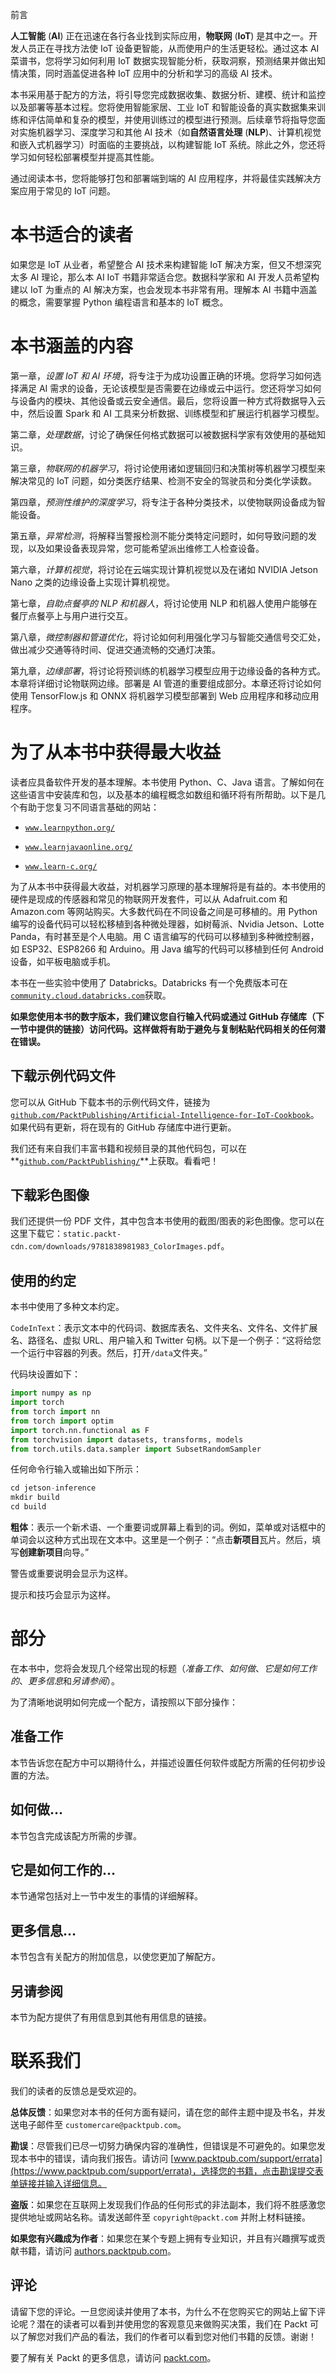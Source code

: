 前言

**人工智能** (**AI**) 正在迅速在各行各业找到实际应用，**物联网** (**IoT**) 是其中之一。开发人员正在寻找方法使 IoT 设备更智能，从而使用户的生活更轻松。通过这本 AI 菜谱书，您将学习如何利用 IoT 数据实现智能分析，获取洞察，预测结果并做出知情决策，同时涵盖促进各种 IoT 应用中的分析和学习的高级 AI 技术。

本书采用基于配方的方法，将引导您完成数据收集、数据分析、建模、统计和监控以及部署等基本过程。您将使用智能家居、工业 IoT 和智能设备的真实数据集来训练和评估简单和复杂的模型，并使用训练过的模型进行预测。后续章节将指导您面对实施机器学习、深度学习和其他 AI 技术（如**自然语言处理** (**NLP**)、计算机视觉和嵌入式机器学习）时面临的主要挑战，以构建智能 IoT 系统。除此之外，您还将学习如何轻松部署模型并提高其性能。

通过阅读本书，您将能够打包和部署端到端的 AI 应用程序，并将最佳实践解决方案应用于常见的 IoT 问题。

# 本书适合的读者

如果您是 IoT 从业者，希望整合 AI 技术来构建智能 IoT 解决方案，但又不想深究太多 AI 理论，那么本 AI IoT 书籍非常适合您。数据科学家和 AI 开发人员希望构建以 IoT 为重点的 AI 解决方案，也会发现本书非常有用。理解本 AI 书籍中涵盖的概念，需要掌握 Python 编程语言和基本的 IoT 概念。

# 本书涵盖的内容

第一章，*设置 IoT 和 AI 环境*，将专注于为成功设置正确的环境。您将学习如何选择满足 AI 需求的设备，无论该模型是否需要在边缘或云中运行。您还将学习如何与设备内的模块、其他设备或云安全通信。最后，您将设置一种方式将数据导入云中，然后设置 Spark 和 AI 工具来分析数据、训练模型和扩展运行机器学习模型。

第二章，*处理数据*，讨论了确保任何格式数据可以被数据科学家有效使用的基础知识。

第三章，*物联网的机器学习*，将讨论使用诸如逻辑回归和决策树等机器学习模型来解决常见的 IoT 问题，如分类医疗结果、检测不安全的驾驶员和分类化学读数。

第四章，*预测性维护的深度学习*，将专注于各种分类技术，以使物联网设备成为智能设备。

第五章，*异常检测*，将解释当警报检测不能分类特定问题时，如何导致问题的发现，以及如果设备表现异常，您可能希望派出维修工人检查设备。

第六章，*计算机视觉*，将讨论在云端实现计算机视觉以及在诸如 NVIDIA Jetson Nano 之类的边缘设备上实现计算机视觉。

第七章，*自助点餐亭的 NLP 和机器人*，将讨论使用 NLP 和机器人使用户能够在餐厅点餐亭上与用户进行交互。

第八章，*微控制器和管道优化*，将讨论如何利用强化学习与智能交通信号交汇处，做出减少交通等待时间、促进交通流畅的交通灯决策。

第九章，*边缘部署*，将讨论将预训练的机器学习模型应用于边缘设备的各种方式。本章将详细讨论物联网边缘。部署是 AI 管道的重要组成部分。本章还将讨论如何使用 TensorFlow.js 和 ONNX 将机器学习模型部署到 Web 应用程序和移动应用程序。

# 为了从本书中获得最大收益

读者应具备软件开发的基本理解。本书使用 Python、C、Java 语言。了解如何在这些语言中安装库和包，以及基本的编程概念如数组和循环将有所帮助。以下是几个有助于您复习不同语言基础的网站：

+   [`www.learnpython.org/`](https://www.learnpython.org/)

+   [`www.learnjavaonline.org/`](https://www.learnjavaonline.org/)

+   [`www.learn-c.org/`](https://www.learn-c.org/)

为了从本书中获得最大收益，对机器学习原理的基本理解将是有益的。本书使用的硬件是现成的传感器和常见的物联网开发套件，可以从 Adafruit.com 和 Amazon.com 等网站购买。大多数代码在不同设备之间是可移植的。用 Python 编写的设备代码可以轻松移植到各种微处理器，如树莓派、Nvidia Jetson、Lotte Panda，有时甚至是个人电脑。用 C 语言编写的代码可以移植到多种微控制器，如 ESP32、ESP8266 和 Arduino。用 Java 编写的代码可以移植到任何 Android 设备，如平板电脑或手机。

本书在一些实验中使用了 Databricks。Databricks 有一个免费版本可在[`community.cloud.databricks.com`](https://community.cloud.databricks.com)获取。

**如果您使用本书的数字版本，我们建议您自行输入代码或通过 GitHub 存储库（下一节中提供的链接）访问代码。这样做将有助于避免与复制粘贴代码相关的任何潜在错误。**

## 下载示例代码文件

您可以从 GitHub 下载本书的示例代码文件，链接为[`github.com/PacktPublishing/Artificial-Intelligence-for-IoT-Cookbook`](https://github.com/PacktPublishing/Artificial-Intelligence-for-IoT-Cookbook)。如果代码有更新，将在现有的 GitHub 存储库中进行更新。

我们还有来自我们丰富书籍和视频目录的其他代码包，可以在**[`github.com/PacktPublishing/`](https://github.com/PacktPublishing/)**上获取。看看吧！

## 下载彩色图像

我们还提供一份 PDF 文件，其中包含本书使用的截图/图表的彩色图像。您可以在这里下载它：`static.packt-cdn.com/downloads/9781838981983_ColorImages.pdf`。

## 使用的约定

本书中使用了多种文本约定。

`CodeInText`：表示文本中的代码词、数据库表名、文件夹名、文件名、文件扩展名、路径名、虚拟 URL、用户输入和 Twitter 句柄。以下是一个例子：“这将给您一个运行中容器的列表。然后，打开`/data`文件夹。”

代码块设置如下：

```py
import numpy as np 
import torch
from torch import nn
from torch import optim
import torch.nn.functional as F
from torchvision import datasets, transforms, models
from torch.utils.data.sampler import SubsetRandomSampler
```

任何命令行输入或输出如下所示：

```py
cd jetson-inference
mkdir build
cd build
```

**粗体**：表示一个新术语、一个重要词或屏幕上看到的词。例如，菜单或对话框中的单词会以这种方式出现在文本中。这里是一个例子：“点击**新项目**瓦片。然后，填写**创建新项目**向导。”

警告或重要说明会显示为这样。

提示和技巧会显示为这样。

# 部分

在本书中，您将会发现几个经常出现的标题（*准备工作*、*如何做*、*它是如何工作的*、*更多信息*和*另请参阅*）。

为了清晰地说明如何完成一个配方，请按照以下部分操作：

## 准备工作

本节告诉您在配方中可以期待什么，并描述设置任何软件或配方所需的任何初步设置的方法。

## 如何做…

本节包含完成该配方所需的步骤。

## 它是如何工作的…

本节通常包括对上一节中发生的事情的详细解释。

## 更多信息…

本节包含有关配方的附加信息，以使您更加了解配方。

## 另请参阅

本节为配方提供了有用信息到其他有用信息的链接。

# 联系我们

我们的读者的反馈总是受欢迎的。

**总体反馈**：如果您对本书的任何方面有疑问，请在您的邮件主题中提及书名，并发送电子邮件至 `customercare@packtpub.com`。

**勘误**：尽管我们已尽一切努力确保内容的准确性，但错误是不可避免的。如果您发现本书中的错误，请向我们报告。请访问 [www.packtpub.com/support/errata](https://www.packtpub.com/support/errata)，选择您的书籍，点击勘误提交表单链接并输入详细信息。

**盗版**：如果您在互联网上发现我们作品的任何形式的非法副本，我们将不胜感激您提供地址或网站名称。请发送邮件至 `copyright@packt.com` 并附上材料链接。

**如果您有兴趣成为作者**：如果您在某个专题上拥有专业知识，并且有兴趣撰写或贡献书籍，请访问 [authors.packtpub.com](http://authors.packtpub.com/)。

## 评论

请留下您的评论。一旦您阅读并使用了本书，为什么不在您购买它的网站上留下评论呢？潜在的读者可以看到并使用您的客观意见来做购买决策，我们在 Packt 可以了解您对我们产品的看法，我们的作者可以看到您对他们书籍的反馈。谢谢！

要了解有关 Packt 的更多信息，请访问 [packt.com](http://www.packt.com/)。
